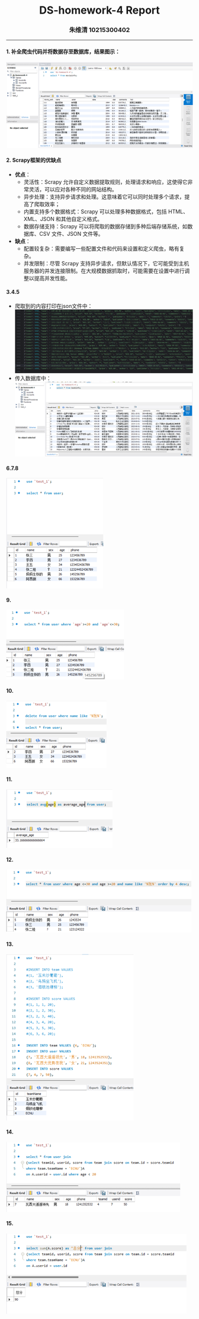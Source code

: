 <h1>
    <center>
    	DS-homework-4 Report
    </center>
</h1>

<h3>
    <center>
        朱维清 10215300402
    </center>
</h3>

---

#### 1. 补全爬虫代码并将数据存至数据库，结果图示：

<img src="image/homework-4/image-20231016152454467.png" alt="image-20231016152454467" style="zoom: 67%;" />

#### 2. Scrapy框架的优缺点

+ **优点**：
  + 灵活性：Scrapy 允许自定义数据提取规则，处理请求和响应，这使得它非常灵活，可以应对各种不同的网站结构。
  + 异步处理：支持异步请求和处理。这意味着它可以同时处理多个请求，提高了爬取效率；
  + 内置支持多个数据格式：Scrapy 可以处理多种数据格式，包括 HTML、XML、JSON 和其他自定义格式。
  + 数据存储支持：Scrapy 可以将爬取的数据存储到多种后端存储系统，如数据库、CSV 文件、JSON 文件等。
+ **缺点**：
  + 配置较复杂：需要编写一些配置文件和代码来设置和定义爬虫，略有复杂。
  + 并发限制：尽管 Scrapy 支持异步请求，但默认情况下，它可能受到主机服务器的并发连接限制。在大规模数据抓取时，可能需要在设置中进行调整以提高并发性能。

#### 3.4.5

+ 爬取到的内容打印在json文件中：<img src="image/homework-4/image-20231016154146793.png" alt="image-20231016154146793" style="zoom:80%;" />
+ 传入数据库中：![image-20231016154228938](image/homework-4/image-20231016154228938.png)

#### 6.7.8

<img src="image/homework-4/image-20231016160801021.png" alt="image-20231016160801021" style="zoom:50%;" />

#### 9.

<img src="image/homework-4/image-20231016160912743.png" alt="image-20231016160912743" style="zoom:50%;" />

#### 10.

<img src="image/homework-4/image-20231016161411939.png" alt="image-20231016161411939" style="zoom:50%;" />

#### 11.

<img src="image/homework-4/image-20231016162334918.png" alt="image-20231016162334918" style="zoom: 50%;" />

#### 12.

<img src="image/homework-4/image-20231016162650664.png" alt="image-20231016162650664" style="zoom:50%;" />

#### 13.

<img src="image/homework-4/image-20231016164611566.png" alt="image-20231016164611566" style="zoom: 50%;" />

#### 14.

<img src="image/homework-4/image-20231016170109530.png" alt="image-20231016170109530" style="zoom:50%;" />

#### 15.

<img src="image/homework-4/image-20231016170244800.png" alt="image-20231016170244800" style="zoom:50%;" />